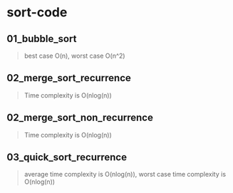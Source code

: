 # sort-code
## 01_bubble_sort
> best case O(n), worst case O(n^2)
## 02_merge_sort_recurrence
>Time complexity is O(nlog(n))
## 02_merge_sort_non_recurrence
>Time complexity is O(nlog(n))
## 03_quick_sort_recurrence
>average time complexity is O(nlog(n)), worst case time complexity is O(nlog(n))
